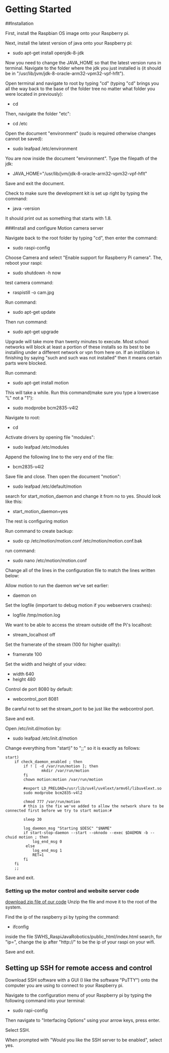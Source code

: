 # Getting Started
##Installation

First, install the Raspbian OS image onto your Raspberry pi.

Next, install the latest version of java onto your Raspberry pi:  

- sudo apt-get install openjdk-8-jdk

Now you need to change the JAVA_HOME so that the latest version runs in terminal.
Navigate to the folder where the jdk you just installed is (it should be in "/usr/lib/jvm/jdk-8-oracle-arm32-vpm32-vpf-hflt").

Open terminal and navigate to root by typing "cd" (typing "cd" brings you all the way back to the base of the folder tree no matter what folder you were located in previously):

- cd

Then, navigate the folder "etc":

- cd /etc

Open the document "environment" (sudo is required otherwise changes cannot be saved):

- sudo leafpad /etc/environment

You are now inside the document "environment". Type the filepath of the jdk:

- JAVA_HOME="/usr/lib/jvm/jdk-8-oracle-arm32-vpm32-vpf-hflt"

Save and exit the document.

Check to make sure the development kit is set up right by typing the command:

- java -version

It should print out as something that starts with 1.8.


###Install and configure Motion camera server

Navigate back to the root folder by typing "cd", then enter the command:
- sudo raspi-config

Choose Camera and select "Enable support for Raspberry Pi camera". The, reboot your raspi:
- sudo shutdown -h now

test camera command:

- raspistill -o cam.jpg

Run command:

- sudo apt-get update

Then run command:

- sudo apt-get upgrade

Upgrade will take more than twenty minutes to execute.
Most school networks will block at least a portion of these installs so its best to be installing under a different network or vpn from here on. If an instillation is finishing by saying "such and such was not installed" then it means certain parts were blocked.

Run command:

- sudo apt-get install motion

This will take a while. Run this command(make sure you type a lowercase "L" not a "1"):

- sudo modprobe bcm2835-v4l2

Navigate to root:

- cd

Activate drivers by opening file "modules":

- sudo leafpad /etc/modules

Append the following line to the very end of the file:

- bcm2835-v4l2

Save file and close. Then open the document "motion":

- sudo leafpad /etc/default/motion

search for start_motion_daemon and change it from no to yes. Should look like this:

- start_motion_daemon=yes

The rest is configuring motion

Run command to create backup:

- sudo cp /etc/motion/motion.conf /etc/motion/motion.conf.bak

run command:

- sudo nano /etc/motion/motion.conf

Change all of the lines in the configuration file to match the lines written below:

Allow motion to run the daemon we've set earlier:
- daemon on

Set the logfile (important to debug motion if you webservers crashes):
- logfile /tmp/motion.log

We want to be able to access the stream outside off the Pi's localhost:
- stream_localhost off

Set the framerate of the stream (100 for higher quality):
- framerate 100

Set the width and height of your video:
- width 640
- height 480

Control de port 8080 by default:
- webcontrol_port 8081

Be careful not to set the stream_port to be just like the webcontrol port.

Save and exit.

Open /etc/init.d/motion by:

- sudo leafpad /etc/init.d/motion

Change everything from "start)" to ";;" so it is exactly as follows:

    start)
        if check_daemon_enabled ; then
            if ! [ -d /var/run/motion ]; then
                    mkdir /var/run/motion
            fi
            chown motion:motion /var/run/motion

            #export LD_PRELOAD=/usr/lib/uv4l/uv4lext/armv6l/libuv4lext.so
            sudo modprobe bcm2835-v4l2

            chmod 777 /var/run/motion
            # this is the fix we've added to allow the network share to be connected first before we try to start motion:#

            sleep 30

            log_daemon_msg "Starting $DESC" "$NAME"
            if start-stop-daemon --start --oknodo --exec $DAEMON -b --chuid motion ; then
                log_end_msg 0
             else
                log_end_msg 1
                RET=1
            fi
        fi
        ;;

Save and exit.

### Setting up the motor control and website server code
[download zip file of our code](https://github.com/CSE-SouthwestHS/SWHS-RaspPiJavaRobotics)
Unzip the file and move it to the root of the system.

Find the ip of the raspberry pi by typing the command:

- ifconfig

inside the file SWHS_RaspiJavaRobotics/public_html/index.html search, for "ip=", change the ip after "http://" to be the ip of your raspi on your wifi.

Save and exit.

## Setting up SSH for remote access and control
Download SSH software with a GUI (I like the software "PuTTY") onto the computer you are using to connect to your Raspberry pi.

Navigate to the configuration menu of your Raspberry pi by typing the following command into your terminal:

- sudo rapi-config

Then navigate to "Interfacing Options" using your arrow keys, press enter.

Select SSH.

When prompted with "Would you like the SSH server to be enabled", select yes.
